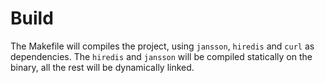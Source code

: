 # Build
The Makefile will compiles the project, using `jansson`, `hiredis` and `curl` as dependencies.
The `hiredis` and `jansson` will be compiled statically on the binary, all the rest will be dynamically linked.
